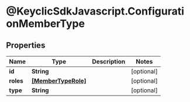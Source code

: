 # @KeyclicSdkJavascript.ConfigurationMemberType

## Properties
Name | Type | Description | Notes
------------ | ------------- | ------------- | -------------
**id** | **String** |  | [optional] 
**roles** | [**[MemberTypeRole]**](MemberTypeRole.md) |  | [optional] 
**type** | **String** |  | [optional] 


